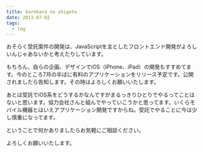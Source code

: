 ```yaml
---
title: korekara no shigoto
date: 2011-07-02
tags:
  - log
---
```

おそらく受託案件の開発は、JavaScriptを主としたフロントエンド開発がよろしいんじゃあないかと考えたりしています。

もちろん、自らの企画、デザインでiOS（iPhone、iPad）の開発もすすめてます。今のところ7月の半ばに有料のアプリケーションをリリース予定です。公開されましたら告知します。その時はよろしくお願いいたします。

あとは受託でiOS系をどうするかなんですがまるっきりひとりでやるってことはないと思います。協力会社さんと組んでやっていこうかと思ってます。いくらモバイル機器とはいえアプリケーション開発ですからね。受託でやることに今は少し慎重になってます。

ということで何かありましたらお気軽にご相談ください。

よろしくお願いいたします。